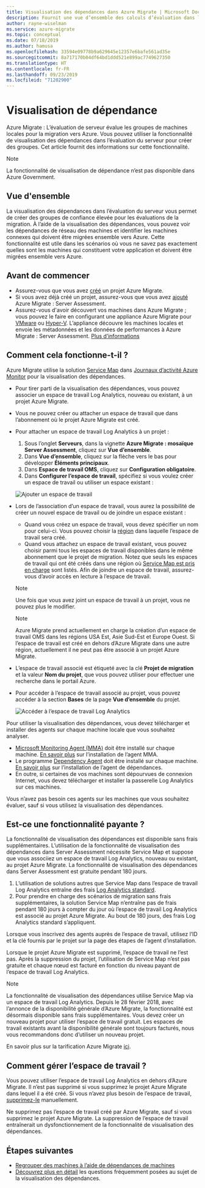 ```yaml
---
title: Visualisation des dépendances dans Azure Migrate | Microsoft Docs
description: Fournit une vue d’ensemble des calculs d’évaluation dans le service d’évaluation de serveur de Azure Migrate
author: rayne-wiselman
ms.service: azure-migrate
ms.topic: conceptual
ms.date: 07/18/2019
ms.author: hamusa
ms.openlocfilehash: 33594e09778b9a629645e12357e6bafe561ad35e
ms.sourcegitcommit: 8a717170b04df64bd1ddd521e899ac7749627350
ms.translationtype: HT
ms.contentlocale: fr-FR
ms.lasthandoff: 09/23/2019
ms.locfileid: "71202900"
---
```

# <a name="dependency-visualization"></a>Visualisation de dépendance

Azure Migrate : L’évaluation de serveur évalue les groupes de machines locales pour la migration vers Azure. Vous pouvez utiliser la fonctionnalité de visualisation des dépendances dans l’évaluation du serveur pour créer des groupes. Cet article fournit des informations sur cette fonctionnalité.

> [!NOTE]
> La fonctionnalité de visualisation de dépendance n’est pas disponible dans Azure Government.

## <a name="overview"></a>Vue d'ensemble

La visualisation des dépendances dans l’évaluation du serveur vous permet de créer des groupes de confiance élevée pour les évaluations de la migration. À l’aide de la visualisation des dépendances, vous pouvez voir les dépendances de réseau des machines et identifier les machines connexes qui doivent être migrées ensemble vers Azure. Cette fonctionnalité est utile dans les scénarios où vous ne savez pas exactement quelles sont les machines qui constituent votre application et doivent être migrées ensemble vers Azure.

## <a name="before-you-start"></a>Avant de commencer

- Assurez-vous que vous avez [créé](how-to-add-tool-first-time.md) un projet Azure Migrate.
- Si vous avez déjà créé un projet, assurez-vous que vous avez [ajouté](how-to-assess.md) Azure Migrate : Server Assessment.
- Assurez-vous d'avoir découvert vos machines dans Azure Migrate ; vous pouvez le faire en configurant une appliance Azure Migrate pour [VMware](how-to-set-up-appliance-vmware.md) ou [Hyper-V](how-to-set-up-appliance-hyper-v.md). L’appliance découvre les machines locales et envoie les métadonnées et les données de performances à Azure Migrate : Server Assessment. [Plus d’informations](migrate-appliance.md)

## <a name="how-does-it-work"></a>Comment cela fonctionne-t-il ?

Azure Migrate utilise la solution [Service Map](../operations-management-suite/operations-management-suite-service-map.md) dans [Journaux d’activité Azure Monitor](../log-analytics/log-analytics-overview.md) pour la visualisation des dépendances.
- Pour tirer parti de la visualisation des dépendances, vous pouvez associer un espace de travail Log Analytics, nouveau ou existant, à un projet Azure Migrate.
- Vous ne pouvez créer ou attacher un espace de travail que dans l’abonnement où le projet Azure Migrate est créé.
- Pour attacher un espace de travail Log Analytics à un projet :
    1. Sous l’onglet **Serveurs**, dans la vignette **Azure Migrate : mosaïque Server Assessment**, cliquez sur **Vue d’ensemble**.
    2. Dans **Vue d’ensemble**, cliquez sur la flèche vers le bas pour développer **Éléments principaux**.
    3. Dans **Espace de travail OMS**, cliquez sur **Configuration obligatoire**.
    4. Dans **Configurer l’espace de travail**, spécifiez si vous voulez créer un espace de travail ou utiliser un espace existant :
    
    ![Ajouter un espace de travail](./media/how-to-create-group-machine-dependencies/workspace.png)

- Lors de l’association d’un espace de travail, vous aurez la possibilité de créer un nouvel espace de travail ou de joindre un espace existant :
  - Quand vous créez un espace de travail, vous devez spécifier un nom pour celui-ci. Vous pouvez choisir la [région](https://azure.microsoft.com/global-infrastructure/regions/) dans laquelle l’espace de travail sera créé.
  - Quand vous attachez un espace de travail existant, vous pouvez choisir parmi tous les espaces de travail disponibles dans le même abonnement que le projet de migration. Notez que seuls les espaces de travail qui ont été créés dans une région où [Service Map est pris en charge](../azure-monitor/insights/vminsights-enable-overview.md#prerequisites) sont listés. Afin de joindre un espace de travail, assurez-vous d’avoir accès en lecture à l’espace de travail.

  > [!NOTE]
  > Une fois que vous avez joint un espace de travail à un projet, vous ne pouvez plus le modifier.

  > [!NOTE]
  > Azure Migrate prend actuellement en charge la création d’un espace de travail OMS dans les régions USA Est, Asie Sud-Est et Europe Ouest. Si l’espace de travail est créé en dehors d’Azure Migrate dans une autre région, actuellement il ne peut pas être associé à un projet Azure Migrate. 

- L’espace de travail associé est étiqueté avec la clé **Projet de migration** et la valeur **Nom du projet**, que vous pouvez utiliser pour effectuer une recherche dans le portail Azure.
- Pour accéder à l’espace de travail associé au projet, vous pouvez accéder à la section **Bases** de la page **Vue d’ensemble** du projet.

    ![Accéder à l’espace de travail Log Analytics](./media/concepts-dependency-visualization/oms-workspace.png)

Pour utiliser la visualisation des dépendances, vous devez télécharger et installer des agents sur chaque machine locale que vous souhaitez analyser.  

- [Microsoft Monitoring Agent (MMA)](https://docs.microsoft.com/azure/log-analytics/log-analytics-agent-windows) doit être installé sur chaque machine. [En savoir plus](https://docs.microsoft.com/azure/migrate/how-to-create-group-machine-dependencies#install-the-mma) sur l’installation de l’agent MMA.
- Le programme [Dependency Agent](../azure-monitor/platform/agents-overview.md#dependency-agent) doit être installé sur chaque machine. [En savoir plus](https://docs.microsoft.com/azure/migrate/how-to-create-group-machine-dependencies#install-the-dependency-agent) sur l’installation de l’agent de dépendances.
- En outre, si certaines de vos machines sont dépourvues de connexion Internet, vous devez télécharger et installer la passerelle Log Analytics sur ces machines.

Vous n’avez pas besoin ces agents sur les machines que vous souhaitez évaluer, sauf si vous utilisez la visualisation des dépendances.

## <a name="do-i-need-to-pay-for-it"></a>Est-ce une fonctionnalité payante ?

La fonctionnalité de visualisation des dépendances est disponible sans frais supplémentaires. L’utilisation de la fonctionnalité de visualisation des dépendances dans Server Assessment nécessite Service Map et suppose que vous associiez un espace de travail Log Analytics, nouveau ou existant, au projet Azure Migrate. La fonctionnalité de visualisation des dépendances dans Server Assessment est gratuite pendant 180 jours.

1. L’utilisation de solutions autres que Service Map dans l’espace de travail Log Analytics entraîne des frais [Log Analytics standard](https://azure.microsoft.com/pricing/details/log-analytics/).
2. Pour prendre en charge des scénarios de migration sans frais supplémentaires, la solution Service Map n’entraîne pas de frais pendant 180 jours à compter du jour où l’espace de travail Log Analytics est associé au projet Azure Migrate. Au bout de 180 jours, des frais Log Analytics standard s’appliquent.

Lorsque vous inscrivez des agents auprès de l’espace de travail, utilisez l’ID et la clé fournis par le projet sur la page des étapes de l’agent d’installation.

Lorsque le projet Azure Migrate est supprimé, l’espace de travail ne l’est pas. Après la suppression du projet, l’utilisation de Service Map n’est pas gratuite et chaque nœud est facturé en fonction du niveau payant de l’espace de travail Log Analytics.

> [!NOTE]
> La fonctionnalité de visualisation des dépendances utilise Service Map via un espace de travail Log Analytics. Depuis le 28 février 2018, avec l’annonce de la disponibilité générale d’Azure Migrate, la fonctionnalité est désormais disponible sans frais supplémentaires. Vous devez créer un nouveau projet pour utiliser l’espace de travail gratuit. Les espaces de travail existants avant la disponibilité générale sont toujours facturés, nous vous recommandons donc d’utiliser un nouveau projet.

En savoir plus sur la tarification Azure Migrate [ici](https://azure.microsoft.com/pricing/details/azure-migrate/).

## <a name="how-do-i-manage-the-workspace"></a>Comment gérer l’espace de travail ?

Vous pouvez utiliser l’espace de travail Log Analytics en dehors d’Azure Migrate. Il n’est pas supprimé si vous supprimez le projet Azure Migrate dans lequel il a été créé. Si vous n’avez plus besoin de l’espace de travail, [supprimez-le](../azure-monitor/platform/manage-access.md) manuellement.

Ne supprimez pas l’espace de travail créé par Azure Migrate, sauf si vous supprimez le projet Azure Migrate. La suppression de l’espace de travail entraînerait un dysfonctionnement de la fonctionnalité de visualisation des dépendances.

## <a name="next-steps"></a>Étapes suivantes
- [Regrouper des machines à l’aide de dépendances de machines](how-to-create-group-machine-dependencies.md)
- [Découvrez plus en détail](https://docs.microsoft.com/azure/migrate/resources-faq#what-is-dependency-visualization) les questions fréquemment posées au sujet de la visualisation des dépendances.
